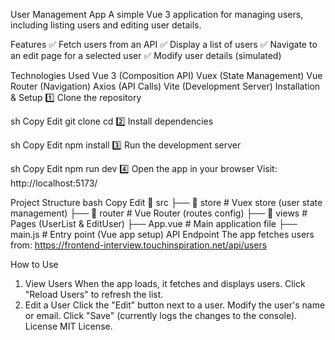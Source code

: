 User Management App
A simple Vue 3 application for managing users, including listing users and editing user details.

Features
✅ Fetch users from an API
✅ Display a list of users
✅ Navigate to an edit page for a selected user
✅ Modify user details (simulated)

Technologies Used
Vue 3 (Composition API)
Vuex (State Management)
Vue Router (Navigation)
Axios (API Calls)
Vite (Development Server)
Installation & Setup
1️⃣ Clone the repository

sh
Copy
Edit
git clone <your-repo-url>
cd <your-repo-folder>
2️⃣ Install dependencies

sh
Copy
Edit
npm install
3️⃣ Run the development server

sh
Copy
Edit
npm run dev
4️⃣ Open the app in your browser
Visit: http://localhost:5173/

Project Structure
bash
Copy
Edit
📂 src
 ├── 📂 store          # Vuex store (user state management)
 ├── 📂 router         # Vue Router (routes config)
 ├── 📂 views          # Pages (UserList & EditUser)
 ├── App.vue           # Main application file
 ├── main.js           # Entry point (Vue app setup)
API Endpoint
The app fetches users from:
https://frontend-interview.touchinspiration.net/api/users

How to Use
1. View Users
When the app loads, it fetches and displays users.
Click "Reload Users" to refresh the list.
2. Edit a User
Click the "Edit" button next to a user.
Modify the user's name or email.
Click "Save" (currently logs the changes to the console).
License
MIT License.